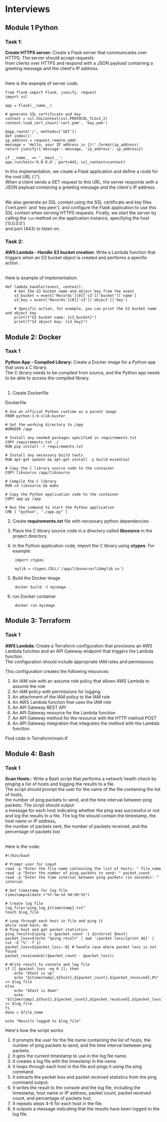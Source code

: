 # Interviews 
## Module 1 Python 
### Task 1: 
<b>Create HTTPS server:</b> Create a Flask server that communicates over HTTPS. The
server should accept requests <br> from clients over HTTPS and respond with a JSON
payload containing a greeting message and the client's IP address.<br><br>


Here is the example of server code. <br>
    
    from flask import Flask, jsonify, request
    import ssl

    app = Flask(__name__)

    # generate SSL certificate and key
    context = ssl.SSLContext(ssl.PROTOCOL_TLSv1_2)
    context.load_cert_chain('cert.pem', 'key.pem')

    @app.route('/', methods=['GET'])
    def index():
    ip_address = request.remote_addr
    message = 'Hello, your IP address is {}!'.format(ip_address)
    return jsonify({'message': message, 'ip_address': ip_address})

    if __name__ == '__main__':
    app.run(host='0.0.0.0', port=443, ssl_context=context)

In this implementation, we create a Flask application and define a route for the root URL ('/'). <br> When a client sends a GET request to this URL, the server responds with a JSON payload containing a greeting message and the client's IP address. <br><br>

We also generate an SSL context using the SSL certificate and key files ('cert.pem' and 'key.pem'), and configure the Flask application to use this<br> SSL context when serving HTTPS requests. Finally, we start the server by calling the `run` method on the application instance, specifying the host ('0.0.0.0') <br> and port (443) to listen on.

### Task 2:
**AWS Lambda - Handle S3 bucket creation:** Write a Lambda function that triggers
when an S3 bucket object is created and performs a specific action. <br><br>

Here is example of implementation: <br>

    def lambda_handler(event, context):
        # Get the S3 bucket name and object key from the event
        s3_bucket = event['Records'][0]['s3']['bucket']['name']
        s3_key = event['Records'][0]['s3']['object']['key']
        
        # Specific action, for example, you can print the S3 bucket name and object key
        print(f"S3 bucket name: {s3_bucket}")
        print(f"S3 object key: {s3_key}")

## Module 2: Docker 
### Task 1
**Python App - Compiled Library:** Create a Docker image for a Python app that uses a
C library. <br> The C library needs to be compiled from source, and the Python app needs to
be able to access the compiled library. <br><br>
1. Create Dockerfile 

Dockerfile 

    # Use an official Python runtime as a parent image
    FROM python:3.9-slim-buster

    # Set the working directory to /app
    WORKDIR /app

    # Install any needed packages specified in requirements.txt
    COPY requirements.txt ./
    RUN pip install -r requirements.txt

    # Install any necessary build tools
    RUN apt-get update && apt-get install -y build-essential

    # Copy the C library source code to the container
    COPY libsource /app/libsource

    # Compile the C library
    RUN cd libsource && make

    # Copy the Python application code to the container
    COPY app.py /app

    # Run the command to start the Python application
    CMD [ "python", "./app.py" ]

2. Create **requirements.txt** file with necessary python dependencies
3. Place the C library source code in a directory called **libsource** in the project directory.
4. In the Python application code, import the C library using **ctypes**. For example:

        import ctypes

        mylib = ctypes.CDLL('/app/libsource/libmylib.so')

5. Build the Docker image

        docker build -t myimage .

6. run Docker container

        docker run myimage


## Module 3: Terraform
### Task 1
**AWS Lambda:** Create a Terraform configuration that provisions an AWS Lambda function and an API Gateway endpoint that triggers the Lambda function.<br> The configuration should include appropriate IAM roles and permissions. <br>

This configuration creates the following resources:

1. An IAM role with an assume role policy that allows AWS Lambda to assume the role
2. An IAM policy with permissions for logging
3. An attachment of the IAM policy to the IAM role
4. An AWS Lambda function that uses the IAM role
5. An API Gateway REST API
6. An API Gateway resource for the Lambda function
7. An API Gateway method for the resource with the HTTP method POST
8. An API Gateway integration that integrates the method with the Lambda function

Find code in Terraform/main.tf 

## Module 4: Bash
### Task 1
**Scan Hosts:**: Write a Bash script that performs a network health check by pinging a list
of hosts and logging the results to a file. <br> The script should prompt the user for the name
of the file containing the list of hosts, <br> the number of ping packets to send, and the time
interval between ping packets. The script should output <br> a message for each host
indicating whether the ping was successful or not<br> and log the results to a file. The log file
should contain the timestamp, the host name or IP address,<br> the number of packets sent,
the number of packets received, and the percentage of packets lost <br><br>

Here is the code:

    #!/bin/bash

    # Prompt user for input
    read -p "Enter the file name containing the list of hosts: " file_name
    read -p "Enter the number of ping packets to send: " packet_count
    read -p "Enter the time interval between ping packets (in seconds): " interval

    # Get timestamp for log file
    timestamp=$(date +"%Y-%m-%d %H:%M:%S")

    # Create log file
    log_file="ping_log_${timestamp}.txt"
    touch $log_file

    # Loop through each host in file and ping it
    while read host; do
    # Ping host and get packet statistics
    ping_result=$(ping -c $packet_count -i $interval $host)
    packet_loss=$(echo "$ping_result" | awk '/packet loss/{print $6}' | cut -d "%" -f 1)
    packet_loss=${packet_loss:-0} # handle case where packet loss is not found
    packet_received=$(($packet_count - $packet_loss))

    # Write result to console and log file
    if [[ $packet_loss -eq 0 ]]; then
        echo "$host is up"
        echo "${timestamp},${host},${packet_count},${packet_received},0%" >> $log_file
    else
        echo "$host is down"
        echo "${timestamp},${host},${packet_count},${packet_received},${packet_loss}%" >> $log_file
    fi
    done < $file_name

    echo "Results logged to $log_file"

Here's how the script works:

1. It prompts the user for the file name containing the list of hosts, the number of ping packets to send, and the time interval between ping packets.
2. It gets the current timestamp to use in the log file name.
3. It creates a log file with the timestamp in the name.
4. It loops through each host in the file and pings it using the ping command.
5. It extracts the packet loss and packet received statistics from the ping command output.
6. It writes the result to the console and the log file, including the timestamp, host name or IP address, packet count, packet received count, and percentage of packets lost.
7. It repeats steps 4-6 for each host in the file.
8. It outputs a message indicating that the results have been logged to the log file.